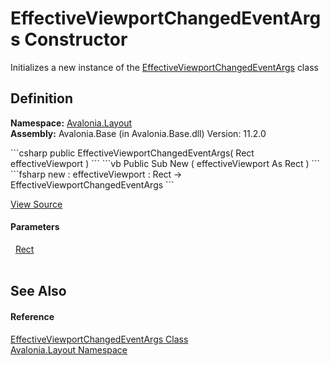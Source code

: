 # EffectiveViewportChangedEventArgs Constructor


Initializes a new instance of the <a href="T_Avalonia_Layout_EffectiveViewportChangedEventArgs">EffectiveViewportChangedEventArgs</a> class



## Definition
**Namespace:** <a href="N_Avalonia_Layout">Avalonia.Layout</a>  
**Assembly:** Avalonia.Base (in Avalonia.Base.dll) Version: 11.2.0

<Tabs groupId="api-code-preview">
<TabItem value="csharp" label="C#">
```csharp
public EffectiveViewportChangedEventArgs(
	Rect effectiveViewport
)
```
</TabItem>
<TabItem value="vb" label="VB">
```vb
Public Sub New ( 
	effectiveViewport As Rect
)
```
</TabItem>
<TabItem value="fsharp" label="F#">
```fsharp
new : 
        effectiveViewport : Rect -> EffectiveViewportChangedEventArgs
```
</TabItem>
</Tabs>



<a href="https://github.com/AvaloniaUI/Avalonia/tree/master/src/Avalonia.Base/Layout/EffectiveViewportChangedEventArgs.cs#L10" title="View the source code">View Source</a>



#### Parameters
<dl><dt>  <a href="T_Avalonia_Rect">Rect</a></dt><dd> </dd></dl>

## See Also


#### Reference
<a href="T_Avalonia_Layout_EffectiveViewportChangedEventArgs">EffectiveViewportChangedEventArgs Class</a>  
<a href="N_Avalonia_Layout">Avalonia.Layout Namespace</a>  

